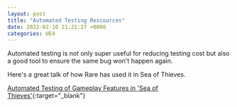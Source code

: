 ```yaml
---
layout: post
title: "Automated Testing Rescources"
date: 2022-02-10 21:21:27 +0000
categories: UE4
---
```


Automated testing is not only super useful for reducing testing cost but also a good tool to ensure the same bug won't happen again.

Here's a great talk of how Rare has used it in Sea of Thieves.

[Automated Testing of Gameplay Features in 'Sea of Thieves'](https://youtu.be/X673tOi8pU8){:target="_blank"}